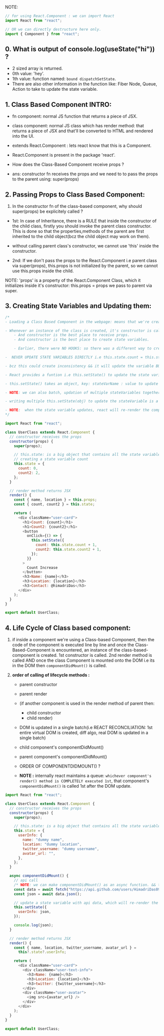 NOTE:

```javascript
// for using React.Component : we can import React
import React from "react";

// OR we can directly destructure here only.
import { Component } from "react";
```

## 0. What is output of console.log(useState("hi")) ?

- 2 sized array is returned.
- 0th value: 'hey'.
- 1th value: function named: `bound dispatchSetState`.
- There are also other information in the function like: Fiber Node, Queue, Action to take to update the state variable.

## 1. Class Based Component INTRO:

- fn component: normal JS function that returns a piece of JSX.

- class component: normal JS class which has render method: that returns a piece of JSX and that'll be converted to HTML and rendered into the UI.

- extends React.Component : lets react know that this is a Component.

- React.Component is present in the package 'react'.

- How does the Class-Based Component receive props ?
- ans: constructor fn receives the props and we need to to pass the props to the parent using: super(props)

## 2. Passing Props to Class Based Component:

1. In the constructor fn of the class-based component, why should super(props) be explicitely called ?

- 1st: In case of Inheritance, there is a RULE that inside the constructor of the child class, firstly you should invoke the parent class constructor. This is done so that the properties,methods of the parent are first inherited to the child object(bcz the child object may work on them).

- without calling parent class's constructor, we cannot use 'this' inside the constructor.

- 2nd: If we don't pass the props to the React.Component i.e parent class via super(props), this.props is not initialized by the parent, so we cannot use this.props inside the child.

NOTE: 'props' is a property of the React.Component Class, which it initializes inside it's constructor: this.props = props we pass to parent via super.

## 3. Creating State Variables and Updating them:

```javascript
/* 
- Loading a Class Based Component in the webpage: means that we're creating a instance of the class.

- Whenever an instance of the class is created, it's constructor is called: 
    - And constructor is the best place to receive props.
    - And constructor is the best place to create state variables.

    - Earlier, there were NO HOOKS: so there was a different way to create stateVariables. i.e using this.state : {stateVariable: value}

-  NEVER UPDATE STATE VARIABLES DIRECTLY i.e this.state.count = this.state.count + 1;

- bcz this could create inconsistency && it will update the variable BUT won't automatically re-render the component on update.

- React provides a funtion i.e this.setState() to update the state variables. we can access this.setState() anywhere in the Class Component.

- this.setState() takes an object, key: stateVarName : value to update it with

- NOTE: we can also batch, updation of multiple stateVariables together to be done in SINGLE RENDER && in this.state = {}, only those stateVariables are getting updated which we're updating using this.setState().

- writing multiple this.setState(obj) to update the stateVariable is a bad practice, rather we can batch multiple updated together.

- NOTE:  when the state variable updates, react will re-render the component -> virtual DOM comparison -> only update a specific portion of the UI.
*/

import React from "react";

class UserClass extends React.Component {
  // constructor receives the props
  constructor(props) {
    super(props);

    // this.state: is a big object that contains all the state variables.
    // creating a state variable count
    this.state = {
      count: 0,
      count2: 2,
    };
  }

  // render method returns JSX
  render() {
    const { name, location } = this.props;
    const { count, count2 } = this.state;

    return (
      <div className="user-card">
        <h1>Count: {count}</h1>
        <h1>Count2: {count2}</h1>
        <button
          onClick={() => {
            this.setState({
              count: this.state.count + 1,
              count2: this.state.count2 + 1,
            });
          }}
        >
          Count Increase
        </button>
        <h3>Name: {name}</h3>
        <h3>Location: {location}</h3>
        <h3>Contact: @himadriDas</h3>
      </div>
    );
  }
}

export default UserClass;
```

## 4. Life Cycle of Class based component:

1. if inside a component we're using a Class-based Component, then the code of the component is executed line by line and once the Class-Based-Component is encountered, an instance of the class-based-component is created. 1st constructor is called. 2nd render method is called AND once the class Component is mounted onto the DOM i.e its in the DOM then `componentDidMount()` is called.

2. **order of calling of lifecycle methods :**

   - parent constructor
   - parent render
   - (if another component is used in the render method of parent then:
     - child constructor
     - child render)
   - DOM is updated in a single batch(i.e REACT RECONCILIATION: 1st entire virtual DOM is created, diff algo, real DOM is updated in a single batch)
   - child component's componentDidMount()
   - parent component's componentDidMount()

   - ORDER OF COMPONENTDIDMOUNT() ?

   - **NOTE :** internally react maintains a queue: `whichever component's render() method is COMPLETELY executed 1st`, that component's `componentDidMount()` is called 1st after the DOM update.

```javascript
import React from "react";

class UserClass extends React.Component {
  // constructor receives the props
  constructor(props) {
    super(props);

    // this.state: is a big object that contains all the state variables.
    this.state = {
      userInfo: {
        name: "dummy name",
        location: "dummy location",
        twitter_username: "dummy username",
        avatar_url: "",
      },
    };
  }

  async componentDidMount() {
    // api call
    /* NOTE: we can make componentDidMount() as an async function. && then we can use 'await' inside it. It does return a promise, but React doesn't depend on componentDidMount's return value for it's life cycle so it doesn't matter. */
    const data = await fetch("https://api.github.com/users/HimadriDas09");
    const json = await data.json();

    // update a state variable with api data, which will re-render the component.
    this.setState({
      userInfo: json,
    });

    console.log(json);
  }

  // render method returns JSX
  render() {
    const { name, location, twitter_username, avatar_url } =
      this?.state?.userInfo;

    return (
      <div className="user-card">
        <div className="user-text-info">
          <h3>Name: {name}</h3>
          <h3>Location: {location}</h3>
          <h3>twitter: {twitter_username}</h3>
        </div>
        <div className="user-avatar">
          <img src={avatar_url} />
        </div>
      </div>
    );
  }
}

export default UserClass;
```
